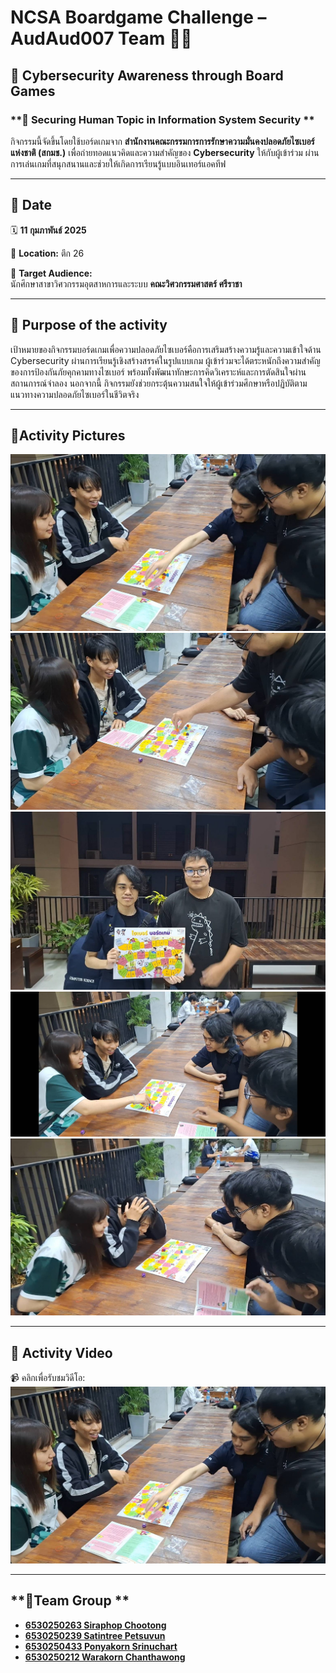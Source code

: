 # **NCSA Boardgame Challenge – AudAud007 Team 🥷💥**  

## **🔐 Cybersecurity Awareness through Board Games**  

### **📢 Securing Human Topic in Information System Security **  
กิจกรรมนี้จัดขึ้นโดยใช้บอร์ดเกมจาก **สำนักงานคณะกรรมการการรักษาความมั่นคงปลอดภัยไซเบอร์แห่งชาติ (สกมช.)** เพื่อถ่ายทอดแนวคิดและความสำคัญของ **Cybersecurity** ให้กับผู้เข้าร่วม ผ่านการเล่นเกมที่สนุกสนานและช่วยให้เกิดการเรียนรู้แบบอินเทอร์แอคทีฟ  

---

## **📆 Date**  
🗓 **11 กุมภาพันธ์ 2025**  

📍 **Location:** ตึก 26  

🎯 **Target Audience:**  
นักศึกษาสาขาวิศวกรรมอุตสาหการและระบบ **คณะวิศวกรรมศาสตร์ ศรีราชา**  

---

## **🎲 Purpose of the activity**  
เป้าหมายของกิจกรรมบอร์ดเกมเพื่อความปลอดภัยไซเบอร์คือการเสริมสร้างความรู้และความเข้าใจด้าน Cybersecurity ผ่านการเรียนรู้เชิงสร้างสรรค์ในรูปแบบเกม ผู้เข้าร่วมจะได้ตระหนักถึงความสำคัญของการป้องกันภัยคุกคามทางไซเบอร์ พร้อมทั้งพัฒนาทักษะการคิดวิเคราะห์และการตัดสินใจผ่านสถานการณ์จำลอง นอกจากนี้ กิจกรรมยังช่วยกระตุ้นความสนใจให้ผู้เข้าร่วมศึกษาหรือปฏิบัติตามแนวทางความปลอดภัยไซเบอร์ในชีวิตจริง

---

## **📸Activity Pictures**  

![ภาพกิจกรรม 1](pic/bg1.jpg)  
![ภาพกิจกรรม 2](pic/bg2.jpg)  
![ภาพกิจกรรม 3](pic/bg3.jpg)  
![ภาพกิจกรรม 4](pic/bg4.jpg)  
![ภาพกิจกรรม 5](pic/bg5.jpg)  

---

## **🎥 Activity Video**  

📹 คลิกเพื่อรับชมวิดีโอ:  
[![ภาพปกวิดีโอ](pic/bg1.jpg)](https://drive.google.com/drive/folders/1C6mDLqBRXG89EEIS3mInEgqTQHAjjaBu?usp=sharing)  

---

## **👥Team Group **  
- [**6530250263 Siraphop Chootong**](https://nmpsz.github.io/boardgame) 
- [**6530250239 Satintree Petsuvun**](https://qwwwwioza.github.io/boardgame) 
- [**6530250433 Ponyakorn Srinuchart**](https://ponyakorn.github.io/board-game)
- [**6530250212 Warakorn Chanthawong**](https://fairfairfairfair.github.io/boardgame) 
